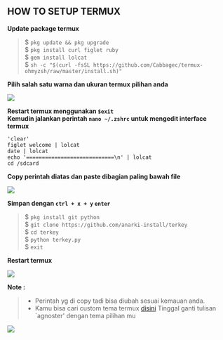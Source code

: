 ## HOW TO SETUP TERMUX 

**Update package termux**

> $ `pkg update && pkg upgrade`          
> $ `pkg install curl figlet ruby`                       
> $ `gem install lolcat`                                
> $ `sh -c "$(curl -fsSL https://github.com/Cabbagec/termux-ohmyzsh/raw/master/install.sh)"`   

**Pilih salah satu warna dan ukuran termux pilihan anda**

![](https://i.ibb.co/CwB1kPp/photo-2020-11-24-20-26-31.jpg)

**Restart termux menggunakan `$exit`**                                  
**Kemudin jalankan perintah `nano ~/.zshrc` untuk mengedit interface termux**

```
'clear'               
figlet welcome | lolcat                  
date | lolcat                   
echo '============================\n' | lolcat              
cd /sdcard                        
```

**Copy perintah diatas dan paste dibagian paling bawah file**

![](https://i.ibb.co/sVYQ0Nj/photo-2020-11-24-20-16-02.jpg)

**Simpan dengan `ctrl + x + y` `enter`**
> $ `pkg install git python`                          
> $ `git clone https://github.com/anarki-install/terkey`    
> $ `cd terkey`                           
> $ `python terkey.py`                        
> $ `exit`                              

**Restart termux**

![](https://i.ibb.co/S6LpdrC/photo-2020-11-24-20-26-33.jpg)

**Note :**
>- Perintah yg di copy tadi bisa diubah sesuai kemauan anda.
>- Kamu bisa cari custom tema termux [disini](https://github.com/ohmyzsh/ohmyzsh/wiki/Themes)
   Tinggal ganti tulisan `agnoster' dengan tema pilihan mu

![](https://i.ibb.co/tx70Rdg/IMG-20201125-015146.jpg)
